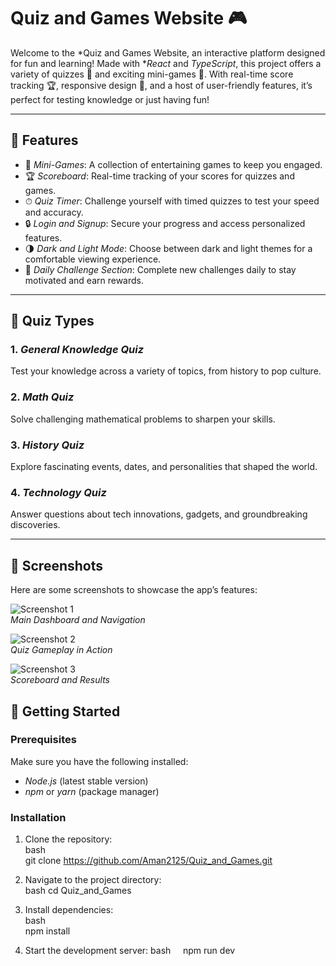 # Quiz and Games Website 🎮  

Welcome to the *Quiz and Games Website, an interactive platform designed for fun and learning! Made with **React* and *TypeScript*, this project offers a variety of quizzes 🧠 and exciting mini-games 🎲. With real-time score tracking 🏆, responsive design 📱, and a host of user-friendly features, it’s perfect for testing knowledge or just having fun!

---

## 🌟 Features  

- 🎯 *Mini-Games*: A collection of entertaining games to keep you engaged.  
- 🏆 *Scoreboard*: Real-time tracking of your scores for quizzes and games.  
- ⏱ *Quiz Timer*: Challenge yourself with timed quizzes to test your speed and accuracy.  
- 🔒 *Login and Signup*: Secure your progress and access personalized features.  
- 🌗 *Dark and Light Mode*: Choose between dark and light themes for a comfortable viewing experience.  
- 📅 *Daily Challenge Section*: Complete new challenges daily to stay motivated and earn rewards.  

---

## 🧠 Quiz Types  

### 1. *General Knowledge Quiz*  
Test your knowledge across a variety of topics, from history to pop culture.  

### 2. *Math Quiz*  
Solve challenging mathematical problems to sharpen your skills.  

### 3. *History Quiz*  
Explore fascinating events, dates, and personalities that shaped the world.  

### 4. *Technology Quiz*  
Answer questions about tech innovations, gadgets, and groundbreaking discoveries.  

---
## 📸 Screenshots  

Here are some screenshots to showcase the app’s features:

![Screenshot 1](./path/to/screenshot1.png)  
*Main Dashboard and Navigation*

![Screenshot 2](./path/to/screenshot2.png)  
*Quiz Gameplay in Action*

![Screenshot 3](./path/to/screenshot3.png)  
*Scoreboard and Results*

## 🚀 Getting Started  

### Prerequisites  
Make sure you have the following installed:  
- *Node.js* (latest stable version)  
- *npm* or *yarn* (package manager)  

### Installation  
1. Clone the repository:  
   bash  
   git clone https://github.com/Aman2125/Quiz_and_Games.git  

2. Navigate to the project directory:  
   bash 
   cd Quiz_and_Games  

3. Install dependencies:  
   bash  
   npm install

4. Start the development server:
   bash 
   npm run dev
